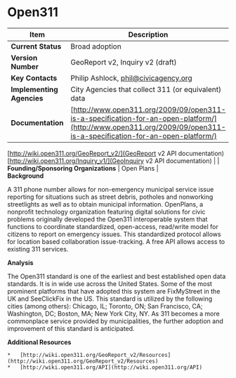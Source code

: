 # Open311
| Item | Description |
| --- | --- |
| **Current Status** | Broad adoption |
| **Version Number** | GeoReport v2, Inquiry v2 (draft) |
| **Key Contacts** | Philip Ashlock, phil@civicagency.org |
| **Implementing Agencies** | City Agencies that collect 311 (or equivalent) data |
| **Documentation** | [http://www.open311.org/2009/09/open311-is-a-specification-for-an-open-platform/](http://www.open311.org/2009/09/open311-is-a-specification-for-an-open-platform/)<br>
[http://wiki.open311.org/GeoReport_v2/](GeoReport v2 API documentation)<br>
[http://wiki.open311.org/Inquiry_v1/](GeoInquiry v2 API documentation) |
| **Founding/Sponsoring Organizations** | Open Plans |
<br>
**Background**

A 311 phone number allows for non-emergency municipal service issue reporting for situations such as street debris, potholes and nonworking streetlights as well as to obtain municipal information. OpenPlans, a nonprofit technology organization featuring digital solutions for civic problems originally developed the Open311 interoperable system that functions to coordinate standardized, open-access, read/write model for citizens to report on emergency issues. This standardized protocol allows for location based collaboration issue-tracking. A free API allows access to existing 311 services.

**Analysis**

The Open311 standard is one of the earliest and best established open data standards. It is in wide use across the United States. Some of the most prominent platforms that have adopted this system are FixMyStreet in the UK and SeeClickFix in the US. This standard is utilized by the following cities (among others): Chicago, IL; Toronto, ON; San Francisco, CA; Washington, DC; Boston, MA; New York City, NY. As 311 becomes a more commonplace service provided by municipalities, the further adoption and improvement of this standard is anticipated.

**Additional Resources**

    *   [http://wiki.open311.org/GeoReport_v2/Resources](http://wiki.open311.org/GeoReport_v2/Resources)
    *   [http://wiki.open311.org/API](http://wiki.open311.org/API)
